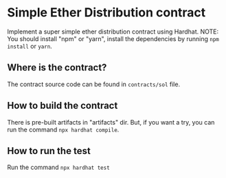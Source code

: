 # Simple Ether Distribution contract

Implement a super simple ether distribution contract using Hardhat.
NOTE: You should install "npm" or "yarn", install the dependencies by running `npm install` or `yarn`.

## Where is the contract?
The contract source code can be found in `contracts/sol` file.

## How to build the contract
There is pre-built artifacts in "artifacts" dir. But, if you want a try, you can run the command `npx hardhat compile`.

## How to run the test
Run the command `npx hardhat test`